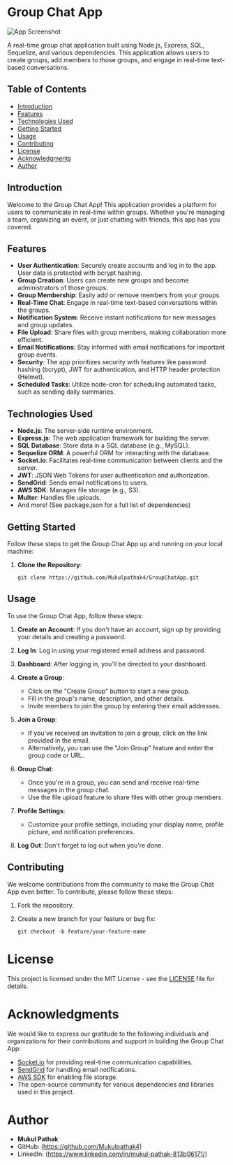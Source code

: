 # Group Chat App

![App Screenshot](/screenshot.png)

A real-time group chat application built using Node.js, Express, SQL, Sequelize, and various dependencies. This application allows users to create groups, add members to those groups, and engage in real-time text-based conversations.

## Table of Contents

- [Introduction](#introduction)
- [Features](#features)
- [Technologies Used](#technologies-used)
- [Getting Started](#getting-started)
- [Usage](#usage)
- [Contributing](#contributing)
- [License](#license)
- [Acknowledgments](#acknowledgments)
- [Author](#author)

## Introduction

Welcome to the Group Chat App! This application provides a platform for users to communicate in real-time within groups. Whether you're managing a team, organizing an event, or just chatting with friends, this app has you covered.

## Features

- **User Authentication**: Securely create accounts and log in to the app. User data is protected with bcrypt hashing.
- **Group Creation**: Users can create new groups and become administrators of those groups.
- **Group Membership**: Easily add or remove members from your groups.
- **Real-Time Chat**: Engage in real-time text-based conversations within the groups.
- **Notification System**: Receive instant notifications for new messages and group updates.
- **File Upload**: Share files with group members, making collaboration more efficient.
- **Email Notifications**: Stay informed with email notifications for important group events.
- **Security**: The app prioritizes security with features like password hashing (bcrypt), JWT for authentication, and HTTP header protection (Helmet).
- **Scheduled Tasks**: Utilize node-cron for scheduling automated tasks, such as sending daily summaries.

## Technologies Used

- **Node.js**: The server-side runtime environment.
- **Express.js**: The web application framework for building the server.
- **SQL Database**: Store data in a SQL database (e.g., MySQL).
- **Sequelize ORM**: A powerful ORM for interacting with the database.
- **Socket.io**: Facilitates real-time communication between clients and the server.
- **JWT**: JSON Web Tokens for user authentication and authorization.
- **SendGrid**: Sends email notifications to users.
- **AWS SDK**: Manages file storage (e.g., S3).
- **Multer**: Handles file uploads.
- And more! (See package.json for a full list of dependencies)

## Getting Started

Follow these steps to get the Group Chat App up and running on your local machine:

1. **Clone the Repository**:

   ```shell
   git clone https://github.com/Mukulpathak4/GroupChatApp.git

## Usage

To use the Group Chat App, follow these steps:

1. **Create an Account**: If you don't have an account, sign up by providing your details and creating a password.

2. **Log In**: Log in using your registered email address and password.

3. **Dashboard**: After logging in, you'll be directed to your dashboard.

4. **Create a Group**:
   - Click on the "Create Group" button to start a new group.
   - Fill in the group's name, description, and other details.
   - Invite members to join the group by entering their email addresses.

5. **Join a Group**:
   - If you've received an invitation to join a group, click on the link provided in the email.
   - Alternatively, you can use the "Join Group" feature and enter the group code or URL.

6. **Group Chat**:
   - Once you're in a group, you can send and receive real-time messages in the group chat.
   - Use the file upload feature to share files with other group members.

7. **Profile Settings**:
   - Customize your profile settings, including your display name, profile picture, and notification preferences.

8. **Log Out**: Don't forget to log out when you're done.

## Contributing

We welcome contributions from the community to make the Group Chat App even better. To contribute, please follow these steps:

1. Fork the repository.

2. Create a new branch for your feature or bug fix:

   ```shell
   git checkout -b feature/your-feature-name
# License

This project is licensed under the MIT License - see the [LICENSE](LICENSE) file for details.

# Acknowledgments

We would like to express our gratitude to the following individuals and organizations for their contributions and support in building the Group Chat App:

- [Socket.io](https://socket.io/) for providing real-time communication capabilities.
- [SendGrid](https://sendgrid.com/) for handling email notifications.
- [AWS SDK](https://aws.amazon.com/sdk-for-javascript/) for enabling file storage.
- The open-source community for various dependencies and libraries used in this project.

# Author

- **Mukul Pathak**
- GitHub: (https://github.com/Mukulpathak4)
- LinkedIn: (https://www.linkedin.com/in/mukul-pathak-813b06171/)

   
